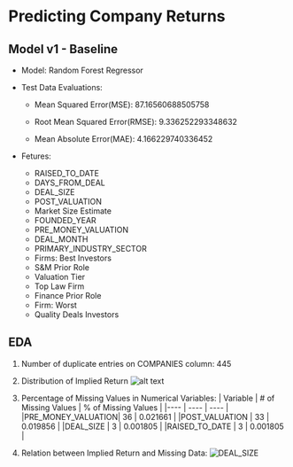 # Predicting Company Returns

## Model v1 - Baseline
- Model: Random Forest Regressor
- Test Data Evaluations:
  -   Mean Squared Error(MSE): 87.16560688505758

  -   Root Mean Squared Error(RMSE): 9.336252293348632

  -   Mean Absolute Error(MAE): 4.166229740336452

- Fetures:
  -  RAISED_TO_DATE
  -  DAYS_FROM_DEAL
  -  DEAL_SIZE
  -  POST_VALUATION
  -  Market Size Estimate
  -  FOUNDED_YEAR
  -  PRE_MONEY_VALUATION
  -  DEAL_MONTH
  -  PRIMARY_INDUSTRY_SECTOR
  -  Firms: Best Investors
  -  S&M Prior Role
  -  Valuation Tier
  -  Top Law Firm
  -  Finance Prior Role
  -  Firm: Worst
  -  Quality Deals Investors

## EDA
1. Number of duplicate entries on COMPANIES column: 445
2. Distribution of Implied Return
![alt text](https://github.com/krishna-ov/PitchBook_Deals_Data/blob/main/eda_viz/TargetVar.png)
3. Percentage of Missing Values in Numerical Variables:
     | Variable | # of Missing Values | % of Missing Values |
     |---- | ---- | ---- |
     |PRE_MONEY_VALUATION| 36 | 0.021661 |
     |POST_VALUATION | 33 | 0.019856 |
     |DEAL_SIZE | 3 | 0.001805 |
     |RAISED_TO_DATE | 3 | 0.001805 |

4. Relation between Implied Return and Missing Data:
![DEAL_SIZE](https://github.com/krishna-ov/PitchBook_Deals_Data/blob/main/eda_viz/DealSize.png)      
